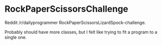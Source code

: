 RockPaperScissorsChallenge
==========================
Reddit /r/dailyprogrammer RockPaperScissorsLizardSpock-challenge.

Probably should have more classes, but I felt like trying to fit a program to a single one.
